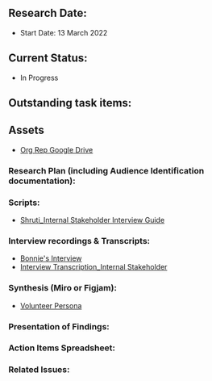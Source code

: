 ## Research Date: 
- Start Date: 13 March 2022

## Current Status: 
- In Progress

## Outstanding task items:

## Assets
- [Org Rep Google Drive](https://drive.google.com/drive/u/0/folders/13pkSi9Irsklume_osxpiYvAtwZqhxh6K)

### Research Plan (including Audience Identification documentation):

### Scripts:
- [Shruti_Internal Stakeholder Interview Guide](https://docs.google.com/document/d/1Cy5VtGukJDCi0UMSjgIC5EFH54U3ssIeq_elayOhChc/edit)

### Interview recordings & Transcripts:
- [Bonnie's Interview](https://drive.google.com/drive/u/0/folders/13pkSi9Irsklume_osxpiYvAtwZqhxh6K)
- [Interview Transcription_Internal Stakeholder](https://docs.google.com/document/d/1kj8wWrykXJiE5RJk4S-iJNgJXrXm9kocV84QJ0ZcdlI/edit)

### Synthesis (Miro or Figjam):
- [Volunteer Persona](https://miro.com/app/board/uXjVO8mpdzI=/)

### Presentation of Findings:	

### Action Items Spreadsheet:

### Related Issues: